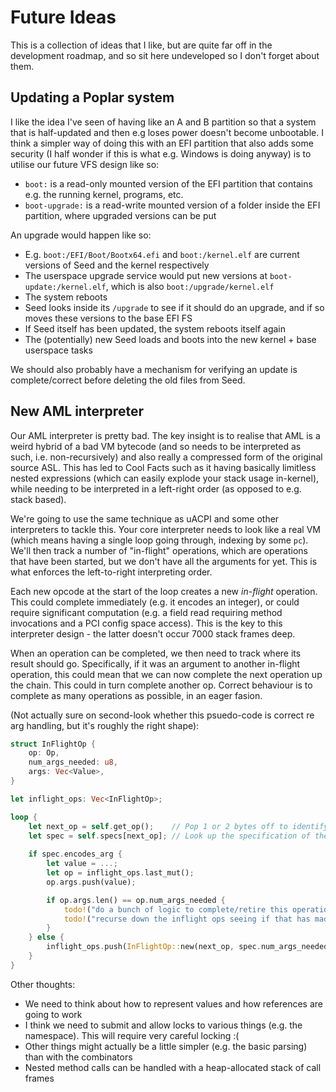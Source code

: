 # Future Ideas
This is a collection of ideas that I like, but are quite far off in the development roadmap, and so sit here undeveloped so I don't forget
about them.

## Updating a Poplar system
I like the idea I've seen of having like an A and B partition so that a system that is half-updated and then e.g loses power doesn't
become unbootable. I think a simpler way of doing this with an EFI partition that also adds some security (I half wonder if this is what
e.g. Windows is doing anyway) is to utilise our future VFS design like so:
- `boot:` is a read-only mounted version of the EFI partition that contains e.g. the running kernel, programs, etc.
- `boot-upgrade:` is a read-write mounted version of a folder inside the EFI partition, where upgraded versions can be put

An upgrade would happen like so:
- E.g. `boot:/EFI/Boot/Bootx64.efi` and `boot:/kernel.elf` are current versions of Seed and the kernel respectively
- The userspace upgrade service would put new versions at `boot-update:/kernel.elf`, which is also `boot:/upgrade/kernel.elf`
- The system reboots
- Seed looks inside its `/upgrade` to see if it should do an upgrade, and if so moves these versions to the base EFI FS
- If Seed itself has been updated, the system reboots itself again
- The (potentially) new Seed loads and boots into the new kernel + base userspace tasks

We should also probably have a mechanism for verifying an update is complete/correct before deleting the old files from Seed.

## New AML interpreter
Our AML interpreter is pretty bad. The key insight is to realise that AML is a weird hybrid of a bad VM bytecode (and so needs to be
interpreted as such, i.e. non-recursively) and also really a compressed form of the original source ASL. This has led to Cool Facts such
as it having basically limitless nested expressions (which can easily explode your stack usage in-kernel), while needing to be interpreted
in a left-right order (as opposed to e.g. stack based).

We're going to use the same technique as uACPI and some other interpreters to tackle this. Your core interpreter needs to look like a real
VM (which means having a single loop going through, indexing by some `pc`). We'll then track a number of "in-flight" operations, which are
operations that have been started, but we don't have all the arguments for yet. This is what enforces the left-to-right interpreting order.

Each new opcode at the start of the loop creates a new *in-flight* operation. This could complete immediately (e.g. it encodes an integer),
or could require significant computation (e.g. a field read requiring method invocations and a PCI config space access). This is the key to
this interpreter design - the latter doesn't occur 7000 stack frames deep.

When an operation can be completed, we then need to track where its result should go. Specifically, if it was an argument to another in-flight
operation, this could mean that we can now complete the next operation up the chain. This could in turn complete another op. Correct behaviour
is to complete as many operations as possible, in an eager fasion.

(Not actually sure on second-look whether this psuedo-code is correct re arg handling, but it's roughly the right shape):
``` rust
struct InFlightOp {
    op: Op,
    num_args_needed: u8,
    args: Vec<Value>,
}

let inflight_ops: Vec<InFlightOp>;

loop {
    let next_op = self.get_op();    // Pop 1 or 2 bytes off to identify the next operation. Returns enum of opcodes
    let spec = self.specs[next_op]; // Look up the specification of the opcode
    
    if spec.encodes_arg {
        let value = ...;
        let op = inflight_ops.last_mut();
        op.args.push(value);

        if op.args.len() == op.num_args_needed {
            todo!("do a bunch of logic to complete/retire this operation now it's finished");
            todo!("recurse down the inflight ops seeing if that has made another one complete. do this greedily");
        }
    } else {
        inflight_ops.push(InFlightOp::new(next_op, spec.num_args_needed));
    }
}
```

Other thoughts:
- We need to think about how to represent values and how references are going to work
- I think we need to submit and allow locks to various things (e.g. the namespace). This will require very careful locking :(
- Other things might actually be a little simpler (e.g. the basic parsing) than with the combinators
- Nested method calls can be handled with a heap-allocated stack of call frames